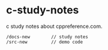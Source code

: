 # c-study-notes
c study notes about cppreference.com.

```
/docs-new        // study notes
/src-new         // demo code